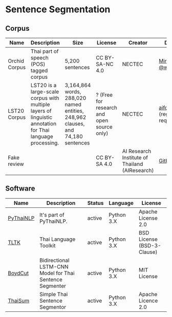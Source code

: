 # Sentence Segmentation

## Corpus

| Name          | Description                                                  | Size                                                         | License                                    | Creator                                        | Download                                                     |
| ------------- | ------------------------------------------------------------ | ------------------------------------------------------------ | ------------------------------------------ | ---------------------------------------------- | ------------------------------------------------------------ |
| Orchid Corpus | Thai part of speech (POS) tagged corpus                      | 5,200 sentences                                              | CC BY-SA-NC 4.0                            | NECTEC                                         | [Mirror from @wannaphong](https://github.com/wannaphong/corpus_mirror/releases/tag/orchid-v1.0) |
| LST20 Corpus  | LST20 is a large-scale corpus with multiple layers of linguistic annotation for Thai language processing. | 3,164,864 words, 288,020 named entities, 248,962 clauses, and 74,180 sentences | ? (Free for research and open source only) | NECTEC                                         | [aiforthai](https://aiforthai.in.th/corpus.php) (registration required) |
| Fake review   |                                                              |                                                              | CC BY-SA 4.0                               | AI Research Institute of Thailand (AIResearch) | [GitHub](https://github.com/vistec-AI/dataset-releases/releases/tag/scb-mt-en-th-2020_v1.0) |

## Software

| Name                                                | Description                                              | Status | Language   | License                    |
| --------------------------------------------------- | -------------------------------------------------------- | ------ | ---------- | -------------------------- |
| [PyThaiNLP](https://github.com/PyThaiNLP/pythainlp) | It's part of PyThaiNLP.                                  | active | Python 3.X | Apache License 2.0         |
| [TLTK](https://pypi.org/project/tltk/)              | Thai Language Toolkit                                    | active | Python 3.X | BSD License (BSD-3-Clause) |
| [BoydCut](https://github.com/BigDataRPG/BoydCut)    | Bidirectional LSTM-CNN Model for Thai Sentence Segmenter | active | Python 3.X | MIT License  
| [ThaiSum](https://github.com/nakhunchumpolsathien/ThaiSum/blob/master/simple_thai_sentence_segmentation.py) | Simple Thai Sentence Segmentor | active | Python 3.X | Apache Licence 2.0 |
